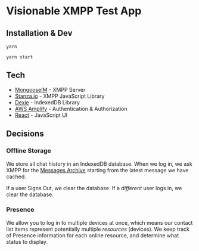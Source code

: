 # Visionable XMPP Test App

## Installation & Dev

`yarn`

`yarn start`

## Tech

- [MongooseIM](https://github.com/esl/MongooseIM) - XMPP Server
- [Stanza.io](https://stanza.io) - XMPP JavaScript Library
- [Dexie](https://dexie.org) - IndexedDB Library
- [AWS Amplify](https://docs.amplify.aws/lib/q/platform/js/) - Authentication & Authorization
- [React](https://reactjs.org/) - JavaScript UI

## Decisions

### Offline Storage

We store all chat history in an IndexedDB database. When we log in, we ask XMPP for the [Messages Archive](https://xmpp.org/extensions/xep-0313.html) starting from the latest message we have cached.

If a user Signs Out, we clear the database. If a _different_ user logs in, we clear the database.

### Presence

We allow you to log in to multiple devices at once, which means our contact list items represent potentially multiple _resources_ (devices). We keep track of Presence information for each online resource, and determine what status to display.
